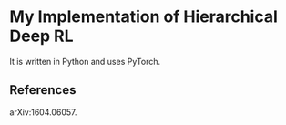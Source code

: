 # My Implementation of Hierarchical Deep RL
It is written in Python and uses PyTorch.

## References
arXiv:1604.06057.
